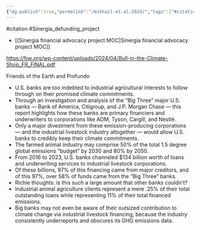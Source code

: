 ```yaml
---
{"dg-publish":true,"permalink":"/mikhail-et-al-2024/","tags":["#citation","#Sinergia_defunding_project"],"created":"2025-10-23T17:42:47.385+01:00","updated":"2025-10-23T18:06:08.712+01:00"}
---
```


#citation #Sinergia_defunding_project 

- [[Sinergia financial advocacy project MOC\|Sinergia financial advocacy project MOC]]

https://foe.org/wp-content/uploads/2024/04/Bull-in-the-Climate-Shop_FR_FINAL.pdf

Friends of the Earth and Profundo

- U.S. banks are too indebted to industrial agricultural interests to follow through on their promised climate commitments.
- Through an investigation and analysis of the “Big Three” major U.S. banks — Bank of America, Citigroup, and J.P. Morgan Chase — this report highlights how these banks are primary financiers and underwriters to corporations like ADM, Tyson, Cargill, and Nestlé.
- Only a major divestment from these emission-producing corporations — and the industrial livestock industry altogether — would allow U.S. banks to credibly keep their climate commitments.
- The farmed animal industry may comprise 50% of the total 1.5 degree global emissions “budget” by 2030 and 80% by 2050.
- From 2016 to 2023, U.S. banks channeled $134 billion worth of loans and underwriting services to industrial livestock corporations.
- Of these billions, 97% of this financing came from major creditors, and of this 97%, over 58% of funds came from the “Big Three” banks.
- Richie thoughts: is this such a large amount that other banks couldn't?
- Industrial animal agriculture clients represent a mere .25% of their total outstanding loans while representing 11% of their total financed emissions.
- Big banks may not even be aware of their outsized contribution to climate change via industrial livestock financing, because the industry consistently underreports and obscures its GHG emissions data.